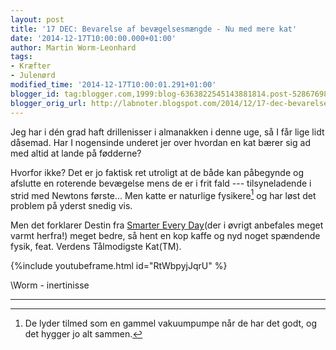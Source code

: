 ```yaml
---
layout: post
title: '17 DEC: Bevarelse af bevægelsesmængde - Nu med mere kat'
date: '2014-12-17T10:00:00.000+01:00'
author: Martin Worm-Leonhard
tags:
- Kræfter
- Julenørd
modified_time: '2014-12-17T10:00:01.291+01:00'
blogger_id: tag:blogger.com,1999:blog-6363822545143881814.post-5286769821763906932
blogger_orig_url: http://labnoter.blogspot.com/2014/12/17-dec-bevarelse-af-bevgelsesmngde-nu.html
---
```


Jeg har i dén grad haft drillenisser i almanakken i denne uge, så I får
lige lidt dåsemad. Har I nogensinde underet jer over hvordan en kat
bærer sig ad med altid at lande på fødderne? 

Hvorfor ikke? Det er jo
faktisk ret utroligt at de både kan påbegynde og afslutte en roterende
bevægelse mens de er i frit fald --- tilsyneladende i strid med Newtons
første... Men katte er naturlige fysikere[^1] og har løst det problem
på yderst snedig vis.

Men det forklarer Destin fra [Smarter Every
Day](https://www.youtube.com/user/destinws2)(der i øvrigt anbefales
meget varmt herfra!) meget bedre, så hent en kop kaffe og nyd noget
spændende fysik, feat. Verdens Tålmodigste Kat(TM).

{%include youtubeframe.html id="RtWbpyjJqrU" %}

\\Worm - inertinisse

------------------------------------------------------------------------

[^1]: De lyder tilmed som en gammel vakuumpumpe når de har det godt, og
    det hygger jo alt sammen.
